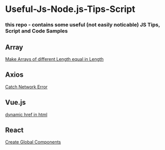 # Useful-Js-Node.js-Tips-Script
### this repo - contains some useful (not easily noticable) JS Tips, Script and Code Samples 

## Array

[Make Arrays of different Length equal in Length](https://github.com/vwedesam/Useful-Js-Node.js-Tips-Script/blob/main/Js/make%20Arrays%20of%20different%20Length%20equal%20in%20Length.md)

## Axios
[Catch Network Error ](https://github.com/vwedesam/Useful-Js-Node.js-Tips-Script/blob/main/Axios/Catch%20Network%20Error.md)


## Vue.js
[dynamic href in html](https://github.com/vwedesam/Useful-Js-Node.js-Tips-Script/blob/main/Vue/dynamic%20href%20in%20html.md)

## React
[Create Global Components](https://github.com/vwedesam/Useful-Js-Node.js-Tips-Script/blob/main/React/Register,%20Create%20and%20Use%20a%20Global%20Components.md)

